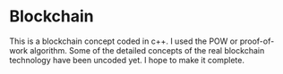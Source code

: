 # Blockchain
This is a blockchain concept coded in c++.
I used the POW or proof-of-work algorithm.
Some of the detailed concepts of the real blockchain technology have been uncoded yet. I hope to make it complete.
